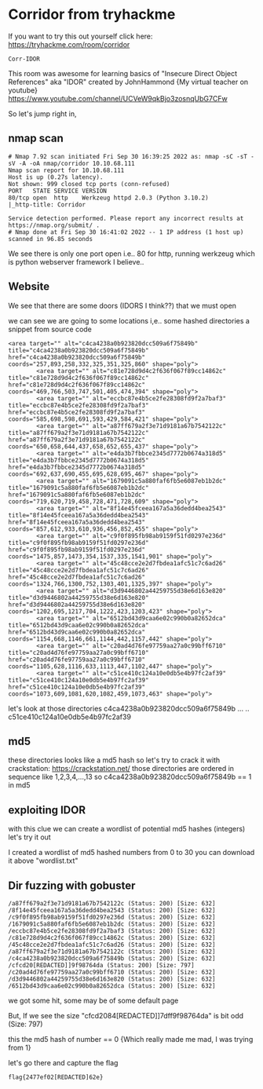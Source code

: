 # Corridor from tryhackme
If you want to try this out yourself click here: https://tryhackme.com/room/corridor
```
Corr-IDOR
```

This room was awesome for learning basics of "Insecure Direct Object References" aka "IDOR" created by JohnHammond {My virtual teacher on youtube}
https://www.youtube.com/channel/UCVeW9qkBjo3zosnqUbG7CFw

So let's jump right in,

## nmap scan
```
# Nmap 7.92 scan initiated Fri Sep 30 16:39:25 2022 as: nmap -sC -sT -sV -A -oA nmap/corridor 10.10.68.111
Nmap scan report for 10.10.68.111
Host is up (0.27s latency).
Not shown: 999 closed tcp ports (conn-refused)
PORT   STATE SERVICE VERSION
80/tcp open  http    Werkzeug httpd 2.0.3 (Python 3.10.2)
|_http-title: Corridor

Service detection performed. Please report any incorrect results at https://nmap.org/submit/ .
# Nmap done at Fri Sep 30 16:41:02 2022 -- 1 IP address (1 host up) scanned in 96.85 seconds

``` 
We see there is only one port open i.e.. 80 for http, running werkzeug which is python webserver framework I believe..

## Website
We see that there are some doors (IDORS I think??) that we must open

we can see we are going to some locations i,e.. some hashed directories
a snippet from source code

```
<area target="" alt="c4ca4238a0b923820dcc509a6f75849b" title="c4ca4238a0b923820dcc509a6f75849b" href="c4ca4238a0b923820dcc509a6f75849b" coords="257,893,258,332,325,351,325,860" shape="poly">
        <area target="" alt="c81e728d9d4c2f636f067f89cc14862c" title="c81e728d9d4c2f636f067f89cc14862c" href="c81e728d9d4c2f636f067f89cc14862c" coords="469,766,503,747,501,405,474,394" shape="poly">
        <area target="" alt="eccbc87e4b5ce2fe28308fd9f2a7baf3" title="eccbc87e4b5ce2fe28308fd9f2a7baf3" href="eccbc87e4b5ce2fe28308fd9f2a7baf3" coords="585,698,598,691,593,429,584,421" shape="poly">
        <area target="" alt="a87ff679a2f3e71d9181a67b7542122c" title="a87ff679a2f3e71d9181a67b7542122c" href="a87ff679a2f3e71d9181a67b7542122c" coords="650,658,644,437,658,652,655,437" shape="poly">
        <area target="" alt="e4da3b7fbbce2345d7772b0674a318d5" title="e4da3b7fbbce2345d7772b0674a318d5" href="e4da3b7fbbce2345d7772b0674a318d5" coords="692,637,690,455,695,628,695,467" shape="poly">
        <area target="" alt="1679091c5a880faf6fb5e6087eb1b2dc" title="1679091c5a880faf6fb5e6087eb1b2dc" href="1679091c5a880faf6fb5e6087eb1b2dc" coords="719,620,719,458,728,471,728,609" shape="poly">
        <area target="" alt="8f14e45fceea167a5a36dedd4bea2543" title="8f14e45fceea167a5a36dedd4bea2543" href="8f14e45fceea167a5a36dedd4bea2543" coords="857,612,933,610,936,456,852,455" shape="poly">
        <area target="" alt="c9f0f895fb98ab9159f51fd0297e236d" title="c9f0f895fb98ab9159f51fd0297e236d" href="c9f0f895fb98ab9159f51fd0297e236d" coords="1475,857,1473,354,1537,335,1541,901" shape="poly">
        <area target="" alt="45c48cce2e2d7fbdea1afc51c7c6ad26" title="45c48cce2e2d7fbdea1afc51c7c6ad26" href="45c48cce2e2d7fbdea1afc51c7c6ad26" coords="1324,766,1300,752,1303,401,1325,397" shape="poly">
        <area target="" alt="d3d9446802a44259755d38e6d163e820" title="d3d9446802a44259755d38e6d163e820" href="d3d9446802a44259755d38e6d163e820" coords="1202,695,1217,704,1222,423,1203,423" shape="poly">
        <area target="" alt="6512bd43d9caa6e02c990b0a82652dca" title="6512bd43d9caa6e02c990b0a82652dca" href="6512bd43d9caa6e02c990b0a82652dca" coords="1154,668,1146,661,1144,442,1157,442" shape="poly">
        <area target="" alt="c20ad4d76fe97759aa27a0c99bff6710" title="c20ad4d76fe97759aa27a0c99bff6710" href="c20ad4d76fe97759aa27a0c99bff6710" coords="1105,628,1116,633,1113,447,1102,447" shape="poly">
        <area target="" alt="c51ce410c124a10e0db5e4b97fc2af39" title="c51ce410c124a10e0db5e4b97fc2af39" href="c51ce410c124a10e0db5e4b97fc2af39" coords="1073,609,1081,620,1082,459,1073,463" shape="poly">
```
let's look at those directories
c4ca4238a0b923820dcc509a6f75849b
...
..
c51ce410c124a10e0db5e4b97fc2af39

## md5
these directories looks like a md5 hash
so let's try to crack it with crackstation: https://crackstation.net/
those directories are ordered in sequence like 1,2,3,4,...,13
so c4ca4238a0b923820dcc509a6f75849b == 1 in md5

## exploiting IDOR
with this clue we can create a wordlist of potential md5 hashes (integers) let's try it out

I created a wordlist of md5 hashed numbers from 0 to 30
you can download it above "wordlist.txt" 

## Dir fuzzing with gobuster
```
/a87ff679a2f3e71d9181a67b7542122c (Status: 200) [Size: 632]
/8f14e45fceea167a5a36dedd4bea2543 (Status: 200) [Size: 632]
/c9f0f895fb98ab9159f51fd0297e236d (Status: 200) [Size: 632]
/1679091c5a880faf6fb5e6087eb1b2dc (Status: 200) [Size: 632]
/eccbc87e4b5ce2fe28308fd9f2a7baf3 (Status: 200) [Size: 632]
/c81e728d9d4c2f636f067f89cc14862c (Status: 200) [Size: 632]
/45c48cce2e2d7fbdea1afc51c7c6ad26 (Status: 200) [Size: 632]
/a87ff679a2f3e71d9181a67b7542122c (Status: 200) [Size: 632]
/c4ca4238a0b923820dcc509a6f75849b (Status: 200) [Size: 632]
/cfcd20[REDACTED]]9f98764da (Status: 200) [Size: 797]
/c20ad4d76fe97759aa27a0c99bff6710 (Status: 200) [Size: 632]
/d3d9446802a44259755d38e6d163e820 (Status: 200) [Size: 632]
/6512bd43d9caa6e02c990b0a82652dca (Status: 200) [Size: 632]
```


we got some hit, some may be of some default page

But, If we see the size  "cfcd2084[REDACTED]]7dff9f98764da" is bit odd (Size: 797)

this the md5 hash of number == 0 {Which really made me mad, I was trying from 1}

let's go there and capture the flag
```
flag{2477ef02[REDACTED]62e} 
```
